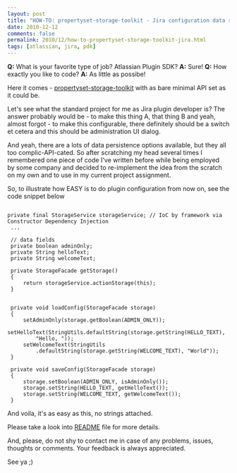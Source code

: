 ```yaml
---
layout: post
title: "HOW-TO: propertyset-storage-toolkit - Jira configuration data storage made easy"
date: 2010-12-12
comments: false
permalink: 2010/12/how-to-propertyset-storage-toolkit-jira.html
tags: [atlassian, jira, pdk]
---
```


<b>Q:</b> What is your favorite type of job? Atlassian Plugin SDK? <b>A:</b> Sure!
<b>Q:</b> How exactly you like to code? <b>A:</b> As little as possibe!

Here it comes -&nbsp;<a href="https://github.com/leonardinius/propertyset-storage-toolkit">propertyset-storage-toolkit</a>&nbsp;with as bare minimal API set as it could be.

Let's see what the standard project for me as Jira plugin developer is? The answer probably would be - to make this thing A, that thing B and yeah, almost forgot - to make this configurable, there definitely should be a switch et cetera and this should be administration UI dialog.

And yeah, there are a lots of data persistence options available, but they all too complic-API-cated. So after&nbsp;scratching&nbsp;my head several times I remembered one piece of code I've written before while being employed &nbsp; by some company and decided to re-implement the idea from the scratch on my own and to use in my current project&nbsp;assignment.

So, to illustrate how EASY is to do plugin configuration from now on, see the code snippet below
<pre><code class="java">
private final StorageService storageService; // IoC by framework via Constructor Dependency Injection
 ...

 // data fields
 private boolean adminOnly;
 private String helloText;
 private String welcomeText;

 private StorageFacade getStorage()
 {
     return storageService.actionStorage(this);
 }


 private void loadConfig(StorageFacade storage)
 {
     setAdminOnly(storage.getBoolean(ADMIN_ONLY));
     setHelloText(StringUtils.defaultString(storage.getString(HELLO_TEXT), 
         "Hello, "));
     setWelcomeText(StringUtils
         .defaultString(storage.getString(WELCOME_TEXT), "World"));
 }

 private void saveConfig(StorageFacade storage)
 {
     storage.setBoolean(ADMIN_ONLY, isAdminOnly());
     storage.setString(HELLO_TEXT, getHelloText());
     storage.setString(WELCOME_TEXT, getWelcomeText());
 }
</code></pre>
And voila, it's as easy as this, no strings attached. 

Please take a look into&nbsp;<a href="https://github.com/leonardinius/propertyset-storage-toolkit/blob/master/README.md">README</a> file for more details.

And, please, do not shy to contact me in case of any problems, issues, thoughts or comments. Your feedback is always appreciated. 

See ya ;)

